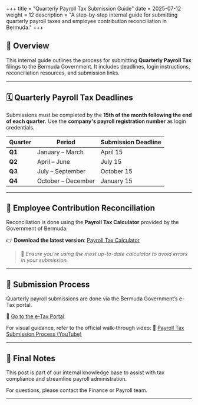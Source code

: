 +++
title = "Quarterly Payroll Tax Submission Guide"
date = 2025-07-12
weight = 12
description = "A step-by-step internal guide for submitting quarterly payroll taxes and employee contribution reconciliation in Bermuda."
+++

## 📌 Overview

This internal guide outlines the process for submitting **Quarterly Payroll Tax** filings to the Bermuda Government. It includes deadlines, login instructions, reconciliation resources, and submission links.

---

## 🗓️ Quarterly Payroll Tax Deadlines

Submissions must be completed by the **15th of the month following the end of each quarter**. Use the **company's payroll registration number** as login credentials.

| Quarter | Period               | Submission Deadline |
|---------|----------------------|---------------------|
| **Q1**  | January – March      | April 15            |
| **Q2**  | April – June         | July 15             |
| **Q3**  | July – September     | October 15          |
| **Q4**  | October – December   | January 15          |

---

## 🧾 Employee Contribution Reconciliation

Reconciliation is done using the **Payroll Tax Calculator** provided by the Government of Bermuda.

👉 **Download the latest version**: [Payroll Tax Calculator](https://www.gov.bm)

> 📌 *Ensure you're using the most up-to-date calculator to avoid errors in your submission.*

---

## 🚀 Submission Process

Quarterly payroll submissions are done via the Bermuda Government’s e-Tax portal.

🔗 [Go to the e-Tax Portal](https://www.etax.gov.bm/indexssl.htm)

For visual guidance, refer to the official walk-through video:
🎥 [Payroll Tax Submission Process (YouTube)](https://www.youtube.com/watch?v=ZFL09qhKi5I)

---

## 🏁 Final Notes

This post is part of our internal knowledge base to assist with tax compliance and streamline payroll administration.

For questions, please contact the Finance or Payroll team.

---

